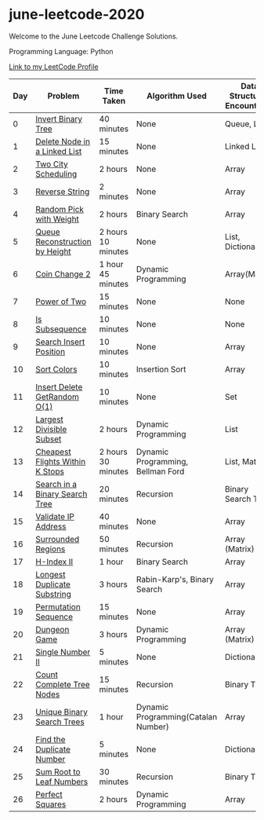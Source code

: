 # june-leetcode-2020

Welcome to the June Leetcode Challenge Solutions.

Programming Language: Python

[Link to my LeetCode Profile](https://leetcode.com/sejalc230/)

|Day|Problem| Time Taken | Algorithm Used | Data Structures Encountered|Difficulty Level|
|--|------| ---------- | -------------- |----|---|
|0|[Invert Binary Tree](https://leetcode.com/explore/challenge/card/june-leetcoding-challenge/539/week-1-june-1st-june-7th/3347/)| 40 minutes| None| Queue, List|Easy|
|1|[Delete Node in a Linked List](https://leetcode.com/explore/featured/card/june-leetcoding-challenge/539/week-1-june-1st-june-7th/3348/)| 15 minutes| None|Linked List| Easy|
|2|[Two City Scheduling]( https://leetcode.com/explore/challenge/card/june-leetcoding-challenge/539/week-1-june-1st-june-7th/3349/)| 2 hours|None |Array |Medium|
|3|[Reverse String](https://leetcode.com/explore/challenge/card/june-leetcoding-challenge/539/week-1-june-1st-june-7th/3350/) | 2 minutes| None| Array|Easy|
|4|[Random Pick with Weight](https://leetcode.com/explore/featured/card/june-leetcoding-challenge/539/week-1-june-1st-june-7th/3351/) |2 hours|Binary Search|Array|Hard|
|5|[Queue Reconstruction by Height](https://leetcode.com/explore/featured/card/june-leetcoding-challenge/539/week-1-june-1st-june-7th/3352/)| 2 hours 10 minutes| None| List, Dictionary| Medium|
|6|[Coin Change 2](https://leetcode.com/explore/featured/card/june-leetcoding-challenge/539/week-1-june-1st-june-7th/3353/) | 1 hour 45 minutes| Dynamic Programming| Array(Matrix)|Hard|
|7|[Power of Two](https://leetcode.com/explore/challenge/card/june-leetcoding-challenge/540/week-2-june-8th-june-14th/3354/)| 15 minutes| None| None|Easy|
|8|[Is Subsequence](https://leetcode.com/explore/challenge/card/june-leetcoding-challenge/540/week-2-june-8th-june-14th/3355/) | 10 minutes| None|None|Easy|
|9|[Search Insert Position](https://leetcode.com/explore/challenge/card/june-leetcoding-challenge/540/week-2-june-8th-june-14th/3356/ )|10 minutes|None|Array|Easy|
|10|[Sort Colors](https://leetcode.com/explore/featured/card/june-leetcoding-challenge/540/week-2-june-8th-june-14th/3357/)| 10 minutes| Insertion Sort|Array|Easy|
|11|[Insert Delete GetRandom O(1)](https://leetcode.com/explore/challenge/card/june-leetcoding-challenge/540/week-2-june-8th-june-14th/3358/) |10 minutes| None| Set|Easy|
|12|[Largest Divisible Subset](https://leetcode.com/explore/featured/card/june-leetcoding-challenge/540/week-2-june-8th-june-14th/3359/)|2 hours|Dynamic Programming|List|Hard|
|13|[Cheapest Flights Within K Stops](https://leetcode.com/explore/featured/card/june-leetcoding-challenge/540/week-2-june-8th-june-14th/3360/) | 2 hours 30 minutes| Dynamic Programming, Bellman Ford|List, Matrix|Hard|
|14|[Search in a Binary Search Tree](https://leetcode.com/explore/featured/card/june-leetcoding-challenge/541/week-3-june-15th-june-21st/3361/) | 20 minutes| Recursion|Binary Search Tree|Easy|
|15|[Validate IP Address](https://leetcode.com/explore/challenge/card/june-leetcoding-challenge/541/week-3-june-15th-june-21st/3362/)| 40 minutes|None|Array|Medium|
|16|[Surrounded Regions](https://leetcode.com/explore/featured/card/june-leetcoding-challenge/541/week-3-june-15th-june-21st/3363/)| 50 minutes|Recursion|Array (Matrix)|Medium|
|17|[H-Index II](https://leetcode.com/explore/featured/card/june-leetcoding-challenge/541/week-3-june-15th-june-21st/3364/) |1 hour| Binary Search| Array| Medium|
|18|[Longest Duplicate Substring](https://leetcode.com/explore/featured/card/june-leetcoding-challenge/541/week-3-june-15th-june-21st/3365/)| 3 hours |Rabin-Karp's, Binary Search|Array|Hard|
|19|[Permutation Sequence](https://leetcode.com/explore/featured/card/june-leetcoding-challenge/541/week-3-june-15th-june-21st/3366/) | 15 minutes| None|Array|Easy|
|20|[Dungeon Game](https://leetcode.com/explore/featured/card/june-leetcoding-challenge/541/week-3-june-15th-june-21st/3367/) | 3 hours|Dynamic Programming|Array (Matrix)|Hard|
|21|[Single Number II](https://leetcode.com/explore/featured/card/june-leetcoding-challenge/542/week-4-june-22nd-june-28th/3368/)|5 minutes|None|Dictionary|Easy|
|22|[Count Complete Tree Nodes](https://leetcode.com/explore/featured/card/june-leetcoding-challenge/542/week-4-june-22nd-june-28th/3369/)|15 minutes|Recursion|Binary Tree|Easy|
|23|[Unique Binary Search Trees](https://leetcode.com/explore/challenge/card/june-leetcoding-challenge/542/week-4-june-22nd-june-28th/3370/)|1 hour|Dynamic Programming(Catalan Number)|Array|Medium|
|24|[Find the Duplicate Number](https://leetcode.com/explore/challenge/card/june-leetcoding-challenge/542/week-4-june-22nd-june-28th/3371/)|5 minutes|None|Dictionary|Easy|
|25|[Sum Root to Leaf Numbers](https://leetcode.com/explore/featured/card/june-leetcoding-challenge/542/week-4-june-22nd-june-28th/3372/)|30 minutes|Recursion|Binary Tree|Medium|
|26|[Perfect Squares](https://leetcode.com/explore/challenge/card/june-leetcoding-challenge/542/week-4-june-22nd-june-28th/3373/)|2 hours|Dynamic Programming|Array|Medium|
